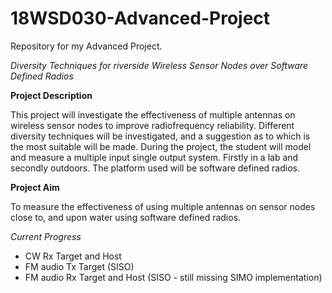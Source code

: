 # 18WSD030-Advanced-Project

Repository for my Advanced Project.

*Diversity Techniques for riverside Wireless Sensor Nodes over Software Defined Radios*

**Project Description** 

This project will investigate the effectiveness of multiple antennas on wireless sensor nodes to improve radiofrequency reliability. Different diversity techniques will be investigated, and a suggestion as to which is the most suitable will be made. During the project, the student will model and measure a multiple input single output system. Firstly in a lab and secondly outdoors. The platform used will be software defined radios. 

**Project Aim** 

 To measure the effectiveness of using multiple antennas on sensor nodes close to, and upon water using software defined radios.   
 
 *Current Progress*

- CW Rx Target and Host
- FM audio Tx Target (SISO)
- FM audio Rx Target and Host (SISO - still missing SIMO implementation)
